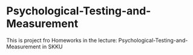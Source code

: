 # Psychological-Testing-and-Measurement
This is project fro Homeworks in the lecture: Psychological-Testing-and-Measurement in SKKU
